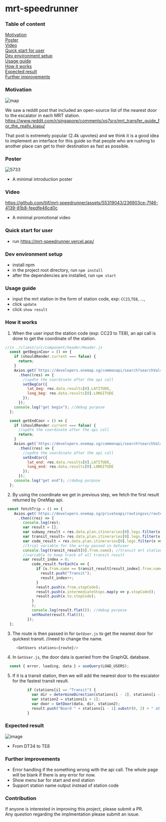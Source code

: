 # mrt-speedrunner
### Table of content
[Motivation](https://github.com/tiif/mrt-speedrunner/blob/master/motivation)  
[Poster](https://github.com/tiif/mrt-speedrunner/blob/master/poster)  
[Video](https://github.com/tiif/mrt-speedrunner/blob/master/video)  
[Quick start for user](https://github.com/tiif/mrt-speedrunner/blob/master/README.md#quick-start-for-user)  
[Dev environment setup](https://github.com/tiif/mrt-speedrunner/blob/master/README.md#dev-environment-setup)  
[Usage guide](https://github.com/tiif/mrt-speedrunner/blob/master/README.md#usage-guide)  
[How it works](https://github.com/tiif/mrt-speedrunner/blob/master/README.md#how-it-works)  
[Expected result](https://github.com/tiif/mrt-speedrunner/blob/master/README.md#expected-result)  
[Further improvements](https://github.com/tiif/mrt-speedrunner/blob/master/README.md#further-improvements)  

### Motivation

![map](https://github.com/tiif/mrt-speedrunner/assets/55319043/221665b4-4f03-40ec-a606-7c55643ca2bf)

We saw a reddit post that included an open-source list of the nearest door to the escalator in each MRT station. 
https://www.reddit.com/r/singapore/comments/xq7srx/mrt_transfer_guide_for_the_really_kiasu/

That post is extremely popular (2.4k upvotes) and we think it is a good idea to implement an interface for this guide so that people who are rushing to another place can get to their destination as fast as possible. 

### Poster
![5733](https://github.com/tiif/mrt-speedrunner/assets/55319043/eba77ac0-412f-48ec-b7ab-f67d8fff7d95)
- A minimal introduction poster

### Video



https://github.com/tiif/mrt-speedrunner/assets/55319043/236903ce-7f46-4139-81b8-feedfe46cd0c


- A minimal promotional video

### Quick start for user
- run https://mrt-speedrunner.vercel.app/

### Dev environment setup
- install npm
- in the project root directory, run ``npm install`` 
- after the dependencies are installed, run ``npm start``

### Usage guide 
- input the mrt station in the form of station code, exp: ``CC23``,``TE8``, ..., 
- click ``update``
- click ``show result``

### How it works
1. When the user input the station code (exp: CC23 to TE8), an api call is done to get the coordinate of the station.  
```javascript
//in ./client/src/component/header/Header.js
  const getBeginCoor = () => {
    if (shouldRender.current === false) {
      return;
    }
    Axios.get(`https://developers.onemap.sg/commonapi/search?searchVal=${begin}&returnGeom=Y&getAddrDetails=N&pageNum=1`)
      .then((res) => {
        //updte the coordinate after the api call
        setBegCor({
          lat_beg: res.data.results[0].LATITUDE,
          long_beg: res.data.results[0].LONGITUDE
        });
      });
    console.log("get begin"); //debug purpose
  };

  const getEndCoor = () => {
    if (shouldRender.current === false) {
      //updte the coordinate after the api call
      return;
    }
    Axios.get(`https://developers.onemap.sg/commonapi/search?searchVal=${end}&returnGeom=Y&getAddrDetails=N&pageNum=1`)
      .then((res) => {
        //updte the coordinate after the api call
        setEndCor({
          lat_end: res.data.results[0].LATITUDE,
          long_end: res.data.results[0].LONGITUDE
        });
      });
    console.log("get end"); //debug purpose
  };
```
2. By using the coordinate we get in previous step, we fetch the first result returned by OneMap api.
```javascript
 const fetchTrip = () => {
    Axios.get(`https://developers.onemap.sg/privateapi/routingsvc/route?start=${begCor.lat_beg}%2C${begCor.long_beg}&end=${endCor.lat_end}%2C${endCor.long_end}%2C&routeType=pt&token=${token}&date=2023-03-12&time=15%3A30%3A00&mode=RAIL&maxWalkDistance=1000`)
      .then((res) => {
        console.log(res);
        var result = [];
        var subway_result = res.data.plan.itineraries[0].legs.filter(x => x.mode === "SUBWAY");
        var transit_result= res.data.plan.itineraries[0].legs.filter(x => (x.mode === "WALK" && x.from.vertexType == "TRANSIT"));
        var code_result = res.data.plan.itineraries[0].legs.filter(x => x.mode === "SUBWAY");
        //trial variable for the array passed in Getuser
        console.log(transit_result[0].from.name); //transit mrt station name
        //variable to keep track of all transit result
        var result_index = 0;
            code_result.forEach(x => {
              if (x.from.name == transit_result[result_index].from.name) {
                result.push("Transit");
                result_index++;
              }
              result.push(x.from.stopCode);
              result.push(x.intermediateStops.map(y => y.stopCode));
              result.push(x.to.stopCode);
            }
            );
            console.log(result.flat()); //debug purpose
            setRoute(result.flat());
          });
  }; 

```
3. The route is then passed in for ``GetUser.js`` to get the nearest door for quickest transit. //need to change the name.
```javascript
     <GetUsers stations={route}/>
```
4. In ``GetUser.js``, the door data is queried from the GraphQL database.
```javascript
  const { error, loading, data } = useQuery(LOAD_USERS);
```
5. If it is a transit station, then we will add the nearest door to the escalator for the fastest transit result.
```javascript
          if (stations[i] == "Transit") {
            var dir = determineDirection(stations[i - 2], stations[i - 1]);
            var station2 = stations[i + 1];
            var door = GetDoor(data, dir, station2);
            result.push("Board " + stations[i - 1].substr(0, 2) + " at door " + door);
          }
```

### Expected result
![image](https://github.com/tiif/mrt-speedrunner/assets/55319043/2bbf33d1-174b-44f6-9c49-79e6582edae6)
- From DT34 to TE8


### Further improvements
- Error handling if the something wrong with the api call. The whole page will be blank if there is any error for now.
- Show menu bar for start and end station
- Support station name output instead of station code

### Contribution
If anyone is interested in improving this project, please submit a PR.  
Any question regarding the implmentation please submit an issue. 


